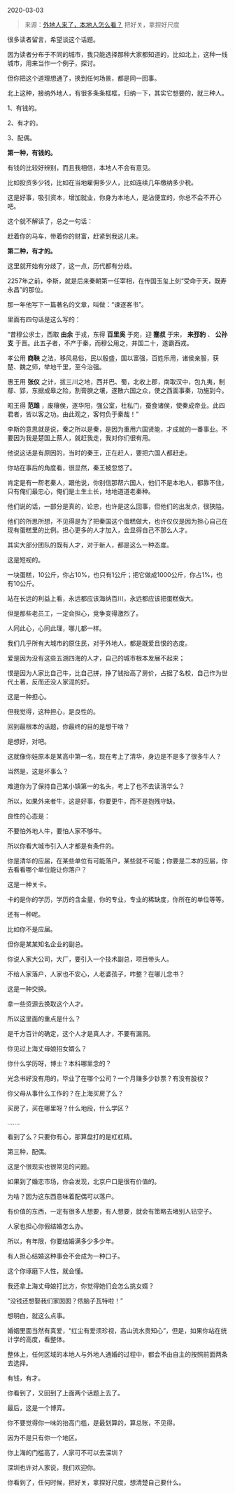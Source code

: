 2020-03-03

> 来源：[外地人来了，本地人怎么看？](http://mp.weixin.qq.com/s?__biz=MzU3NDc5Nzc0NQ==&mid=2247486779&idx=2&sn=281db264de9a71b0a5f2ca4d68ff7b0c&chksm=fd2dafe5ca5a26f34fbbc7b9248ab7de442bde4b4e22c3e02cea206a466b1f921be594cdc5d9&scene=27#wechat_redirect)
> 把好关，拿捏好尺度

很多读者留言，希望谈这个话题。

  

因为读者分布于不同的城市，我只能选择那种大家都知道的，比如北上，这种一线城市，用来当作一个例子，探讨。

  

但你把这个道理想通了，换到任何场景，都是同一回事。

  

北上这种，接纳外地人，有很多条条框框，归纳一下，其实它想要的，就三种人。  

  

1、有钱的。

2、有才的。

3、配偶。

  

 **第一种，有钱的。**

  

有钱的比较好辨别，而且我相信，本地人不会有意见。

  

比如投资多少钱，比如在当地雇佣多少人，比如连续几年缴纳多少税。

  

这是好事，吸引资本，增加就业，你身为本地人，是沾便宜的，你总不会不开心吧。

  

这个就不解读了，总之一句话：

  

赶着你的马车，带着你的财富，赶紧到我这儿来。

  

 **第二种，有才的。**

  

这里就开始有分歧了，这一点，历代都有分歧。

  

2257年之前，李斯，就是后来秦朝第一任宰相，在传国玉玺上刻“受命于天，既寿永昌”的那位。

  

那一年他写下一篇著名的文章，叫做：“谏逐客书”。

  

里面有四句话是这么写的：

  

“昔穆公求士，西取 **由余** 于戎，东得 **百里奚** 于宛，迎 **蹇叔** 于宋， **来邳豹** 、 **公孙支**
于晋。此五子者，不产于秦，而穆公用之，并国二十，遂霸西戎。

  

孝公用 **商鞅** 之法，移风易俗，民以殷盛，国以富强，百姓乐用，诸侯亲服，获楚、魏之师，举地千里，至今治强。

  

惠王用 **张仪** 之计，拔三川之地，西并巴、蜀，北收上郡，南取汉中，包九夷，制鄢、郢，东据成皋之险，割膏腴之壤，遂散六国之众，使之西面事秦，功施到今。

  

昭王得 **范雎** ，废穰侯，逐华阳，强公室，杜私门，蚕食诸侯，使秦成帝业。此四君者，皆以客之功。由此观之，客何负于秦哉！”

  

李斯的意思就是说，秦之所以是秦，是因为重用六国贤能，才成就的一番事业。不要因为我是楚国上蔡人，就赶我走，我对你们很有用。  

  

他说这话是有原因的，当时的秦王，正在赶人，要把六国人都赶走。

  

你站在事后的角度看，很显然，秦王被忽悠了。

  

肯定是有一帮老秦人，跟他说，你别信那帮六国人，他们不是本地人，都靠不住，只有俺们最忠心，俺们是土生土长，地地道道老秦种。

  

他们说的话，一部分是真的，论忠，也许是这么回事，但他们的出发点，很狭隘。

  

他们的所思所想，不见得是为了把秦国这个蛋糕做大，也许仅仅是因为担心自己在现有蛋糕里的比例。担心更多的人才加入，会显得自己不那么人才。  

  

其实大部分团队的既有人才，对于新人，都是这么一种态度。

  

这是短视的。

  

一块蛋糕，10公斤，你占10%，也只有1公斤；把它做成1000公斤，你占1%，也有10公斤。

  

站在长远的利益上看，永远都应该海纳百川，永远都应该把蛋糕做大。

  

但是那些老员工，一定会担心，竞争变得激烈了。

  

人同此心，心同此理，哪儿都一样。

  

我们几乎所有大城市的原住民，对于外地人，都是既爱且恨的态度。

  

爱是因为没有这些五湖四海的人才，自己的城市根本发展不起来；

恨是因为人家比自己牛，比自己拼，挣了钱抬高了房价，占据了名校，自己作为世代土著，反而还没人家混的好。

  

这是一种担心。

  

但我觉得，这种担心，是良性的。

  

回到最根本的话题，你最终的目的是想干啥？

  

是想好，对吧。

  

这就像你娃原本是某高中第一名，现在考上了清华，身边是不是多了很多牛人？

  

当然是，这是坏事么？

  

难道你为了保持自己某小镇第一的名头，考上了也不去读清华么？

  

所以，如果外来者牛，这是好事，你要更牛，而不是抱残守缺。  

  

良性的心态是：

  

不要怕外地人牛，要怕人家不够牛。

  

所以你看大城市引入人才都是有条件的。

  

你是清华的应届，在某些单位有可能落户，某些就不可能；你要是二本的应届，你去看看哪个单位能让你落户？

  

这是一种关卡。

  

卡的是你的学历，学历的含金量，你的专业，专业的稀缺度，你所在的单位等等。

  

还有一种呢。

  

比如你不是应届。

  

但你是某某知名企业的副总。

  

你说人家大公司，大厂，要引入一个技术副总，项目带头人。

  

不给人家落户，人家也不安心，人老婆孩子，咋整？在哪儿念书？

  

这是一种交换。

  

拿一些资源去换取这个人才。

  

所以这里面的重点是什么？

  

是千方百计的确定，这个人才是真人才，不要有漏洞。

  

你见过上海丈母娘招女婿么？

  

你什么学历呀，博士？本科哪里念的？

  

光念书好没有用的，毕业了在哪个公司？一个月赚多少钞票？有没有股权？

  

你父母从事什么工作的？在上海买房了么？

  

买房了，买在哪里呀？什么地段，什么学区？  

  

.......

  

看到了么？只要你有心，那算盘打的是杠杠精。  

  

第三种，配偶。  

  

这是个很现实也很常见的问题。

  

如果到了婚恋市场，你会发现，北京户口是很有价值的。

  

为啥？因为这东西意味着配偶可以落户。

  

有价值的东西，一定有很多人想要，有人想要，就会有策略去堵别人钻空子。

  

人家也担心你假结婚怎么办。

  

所以，有年限，你要结婚满多少多少年。

  

有人担心结婚这种事会不会成为一种口子。

  

这个你琢磨下人性，就会懂。

  

我还拿上海丈母娘打比方，你觉得她们会怎么挑女婿？  

  

“没钱还想娶我们家囡囡？侬脑子瓦特啦！”

  

想明白，就这么点事。

  

婚姻里面当然有真爱，“红尘有爱须珍视，高山流水贵知心”，但是，如果你站在统计学的高度，看整体。

  

整体上，任何区域的本地人与外地人通婚的过程中，都会不由自主的按照前面两条去选择。

  

有钱，有才。

  

你看到了，又回到了上面两个话题上去了。

  

最后，这是一个博弈。

  

你不要觉得你一味的抬高门槛，是最划算的，算总账，不见得。

  

因为不是只有你一个地区。

  

你上海的门槛高了，人家可不可以去深圳？

  

深圳也许对人家说，我们欢迎你。

  

你看到了，任何时候，把好关，拿捏好尺度，想清楚自己要什么。

